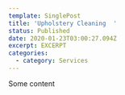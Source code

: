 ```yaml
---
template: SinglePost
title: 'Upholstery Cleaning  '
status: Published
date: 2020-01-23T03:00:27.094Z
excerpt: EXCERPT
categories:
  - category: Services
---
```

Some content
